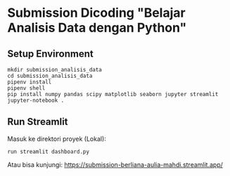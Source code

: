 # Submission Dicoding "Belajar Analisis Data dengan Python"

## Setup Environment
```
mkdir submission_analisis_data
cd submission_analisis_data
pipenv install
pipenv shell
pip install numpy pandas scipy matplotlib seaborn jupyter streamlit
jupyter-notebook .
```

## Run Streamlit
Masuk ke direktori proyek (Lokal):
```
run streamlit dashboard.py

```
Atau bisa kunjungi: https://submission-berliana-aulia-mahdi.streamlit.app/

